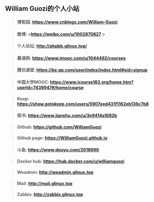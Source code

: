 ## William Guozi的个人小站

>#### 博客园: <https://www.cnblogs.com/William-Guozi>

>#### 微博: <https://weibo.com/u/1002870827 >

>#### 个人论坛: <http://phpbb.glinux.top/>

>#### 慕课网: <https://www.imooc.com/u/1044492/courses>

>#### 腾讯课堂: <https://ke.qq.com/user/index/index.html#sid=signup>

>#### 中国大学MOOC: <https://www.icourse163.org/home.htm?userId=7439947#/home/course>

>#### Keep: <https://show.gotokeep.com/users/5907eed431f1162eb136c7b8>

>#### 简书: <https://www.jianshu.com/u/3e9414a1682b>

>#### Github: <https://github.com/WilliamGuozi>

>#### Github page: <https://WilliamGuozi.github.io>

>#### 斗鱼: <https://www.douyu.com/2018990>

>#### Docker hub: <https://hub.docker.com/u/williamguozi>

>#### Weadmin: <http://weadmin.glinux.top>

>#### Mail: <http://mail.glinux.top>

>#### Zabbix: <http://zabbix.glinux.top>